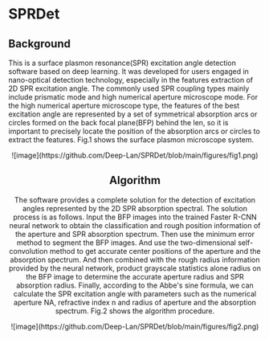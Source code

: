 # SPRDet

## Background

This is a surface plasmon resonance(SPR) excitation angle detection software based on deep learning. It was developed for users engaged in nano-optical detection technology, especially in the features extraction of 2D SPR excitation angle. The commonly used SPR coupling types mainly include prismatic mode and high numerical aperture microscope mode. For the high numerical aperture microscope type, the features of the best excitation angle are represented by a set of symmetrical absorption arcs or circles formed on the back focal plane(BFP) behind the len, so it is important to precisely locate the position of the absorption arcs or circles to extract the features. Fig.1 shows the surface plasmon microscope system.

<div align=center>![image](https://github.com/Deep-Lan/SPRDet/blob/main/figures/fig1.png)

## Algorithm

The software provides a complete solution for the detection of excitation angles represented by the 2D SPR absorption spectral. The solution process is as follows. Input the BFP images into the trained Faster R-CNN neural network to obtain the classification and rough position information of the aperture and SPR absorption spectrum. Then use the minimum error method to segment the BFP images. And use the two-dimensional self-convolution method to get accurate center positions of the aperture and the absorption spectrum. And then combined with the rough radius information provided by the neural network, product grayscale statistics alone radius on the BFP image to determine the accurate aperture radius and SPR absorption radius. Finally, according to the Abbe's sine formula, we can calculate the SPR excitation angle with parameters such as the numerical aperture NA, refractive index n and radius of aperture and the absorption spectrum. Fig.2 shows the algorithm procedure.

<div align=center>![image](https://github.com/Deep-Lan/SPRDet/blob/main/figures/fig2.png)

